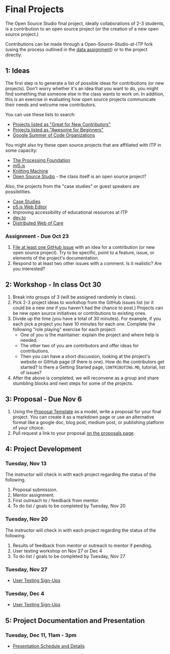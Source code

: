 # Final Projects

The Open Source Studio final project, ideally collaborations of 2-3 students, is a contribution to an open source project (or the creation of a new open source project.)

Contributions can be made through a Open-Source-Studio-at-ITP fork (using the process outlined in the [data assignment](https://github.com/Open-Source-Studio-at-ITP/Syllabus/blob/source/data-assignment.md)) or to the project directly.

## 1: Ideas

The first step is to generate a list of possible ideas for contributions (or new projects). Don't worry whether it's an idea that you want to do, you might find something that someone else in the class wants to work on. In addition, this is an exercise in evaluating how open source projects communicate their needs and welcome new contributors.

You can use these lists to search:

- [Projects listed as "Great for New Contributors"](https://github.com/showcases/great-for-new-contributors)
- [Projects listed as "Awesome for Beginners"](https://github.com/MunGell/awesome-for-beginners)
- [Google Summer of Code Organizations](https://summerofcode.withgoogle.com/organizations/)

You might also try these open source projects that are affiliated with ITP in some capacity:

- [The Processing Foundation](https://github.com/processing/)
- [ml5.js](https://github.com/ml5js)
- [Knitting Machine](https://github.com/knittingmachine/)
- [Open Source Studio](https://github.com/Open-Source-Studio-at-ITP) - the class itself is an open source project?

Also, the projects from the "case studies" or guest speakers are possibilities.

- [Case Studies](https://github.com/Open-Source-Studio-at-ITP/Case-Studies)
- [p5.js Web Editor](https://github.com/processing/p5.js-web-editor/)
- Improving accessibility of educational resources at ITP
- [dev.to](https://github.com/thepracticaldev/dev.to)
- [Distributed Web of Care](https://github.com/tchoi8/distributedwebofcare)

### Assignment - Due Oct 23

1. [File at least one GitHub issue](https://github.com/Open-Source-Studio-at-ITP/Final-Projects/issues) with an idea for a contribution (or new open source project). Try to be specific, point to a feature, issue, or elements of the project's documentation.
2. Respond to at least two other issues with a comment. Is it realistic? Are you interested?

## 2: Workshop - In class Oct 30

1. Break into groups of 3 (will be assigned randomly in class).
2. Pick 2-3 project ideas to workshop from the GitHub issues list (or it could be a new one if you haven't had the chance to post.) Projects can be new open source initiatives or contributions to existing ones.
3. Divide up the time (you have a total of 30 minutes). For example, if you each pick a project you have 10 minutes for each one. Complete the following "role playing" exercise for each project:
   - One of you is the maintainer: explain the project and where help is needed.
   - The other two of you are contributors and offer ideas for contributions.
   - Then you can have a short discussion, looking at the project's website or GitHub page (if there is one). How do the contributors get started? Is there a Getting Started page, `CONTRIBUTING.MD`, tutorial, list of issues?
4. After the above is completed, we will reconvene as a group and share stumbling blocks and next steps for some of the projects.

## 3: Proposal - Due Nov 6

1. Using the [Proposal Template](https://github.com/Open-Source-Studio-at-ITP/Final-Projects/blob/source/proposal-template.md) as a model, write a proposal for your final project. You can create it as a markdown page or use an alternative format like a google doc, blog post, medium post, or publishing platform of your choice.
2. Pull request a link to your proposal [on the proposals page](proposals.md).

## 4: Project Development

### Tuesday, Nov 13 
The instructor will check in with each project regarding the status of the following.
1. Proposal submission.
2. Mentor assignment.
3. First outreach to / feedback from mentor.
4. To do list / goals to be completed by Tuesday, Nov 20

### Tuesday, Nov 20 
The instructor will check in with each project regarding the status of the following.
1. Results of feedback from mentor or outreach to mentor if pending.
2. User testing workshop on Nov 27 or Dec 4
4. To do list / goals to be completed by Tuesday, Nov 27

### Tuesday, Nov 27 
* [User Testing Sign-Ups](https://github.com/Open-Source-Studio-at-ITP/Final-Projects/wiki/User-Testing-Sign-Ups)

### Tuesday, Dec 4 
* [User Testing Sign-Ups](https://github.com/Open-Source-Studio-at-ITP/Final-Projects/wiki/User-Testing-Sign-Ups)

## 5: Project Documentation and Presentation

### Tuesday, Dec 11, 11am - 3pm
* [Presentation Schedule and Details](final-schedule.md)
